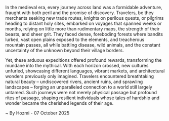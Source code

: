 
In the medieval era, every journey across land was a formidable adventure, fraught with both peril and the promise of discovery. Travelers, be they merchants seeking new trade routes, knights on perilous quests, or pilgrims heading to distant holy sites, embarked on voyages that spanned weeks or months, relying on little more than rudimentary maps, the strength of their beasts, and sheer grit. They faced dense, foreboding forests where bandits lurked, vast open plains exposed to the elements, and treacherous mountain passes, all while battling disease, wild animals, and the constant uncertainty of the unknown beyond their village borders.

Yet, these arduous expeditions offered profound rewards, transforming the mundane into the mythical. With each horizon crossed, new cultures unfurled, showcasing different languages, vibrant markets, and architectural wonders previously only imagined. Travelers encountered breathtaking natural beauty – undiscovered rivers, ancient ruins, and sprawling landscapes – forging an unparalleled connection to a world still largely untamed. Such journeys were not merely physical passage but profound rites of passage, shaping resilient individuals whose tales of hardship and wonder became the cherished legends of their age.

~ By Hozmi - 07 October 2025
